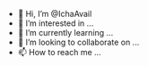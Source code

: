 - 👋 Hi, I’m @IchaAvail
- 👀 I’m interested in ...
- 🌱 I’m currently learning ...
- 💞️ I’m looking to collaborate on ...
- 📫 How to reach me ...

<!---
IchaAvail/IchaAvail is a ✨ special ✨ repository because its `README.md` (this file) appears on your GitHub profile.
You can click the Preview link to take a look at your changes.
--->
